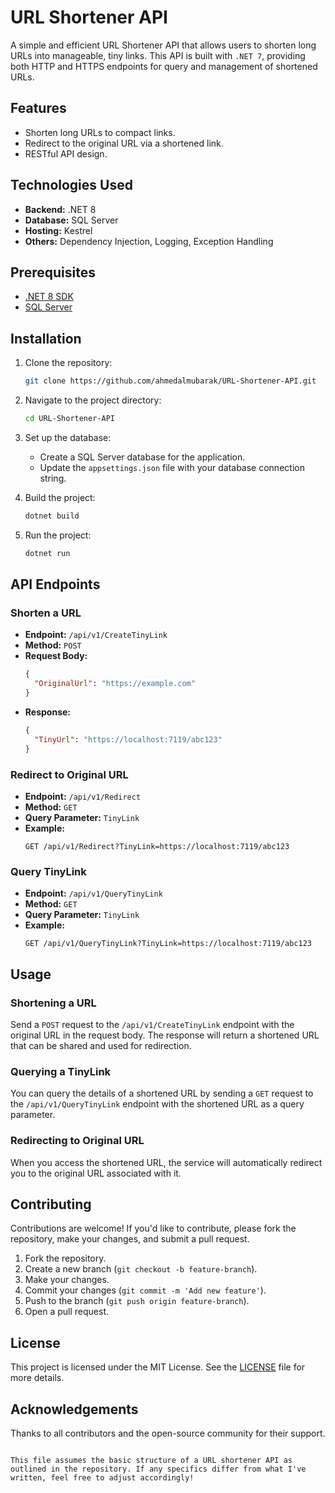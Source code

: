 # URL Shortener API

A simple and efficient URL Shortener API that allows users to shorten long URLs into manageable, tiny links. This API is built with `.NET 7`, providing both HTTP and HTTPS endpoints for query and management of shortened URLs.

## Features

- Shorten long URLs to compact links.
- Redirect to the original URL via a shortened link.
- RESTful API design.

## Technologies Used

- **Backend:** .NET 8
- **Database:** SQL Server
- **Hosting:** Kestrel
- **Others:** Dependency Injection, Logging, Exception Handling

## Prerequisites

- [.NET 8 SDK](https://dotnet.microsoft.com/download/dotnet/8.0)
- [SQL Server](https://www.microsoft.com/en-us/sql-server/sql-server-downloads)

## Installation

1. Clone the repository:
   ```bash
   git clone https://github.com/ahmedalmubarak/URL-Shortener-API.git
   ```

2. Navigate to the project directory:
   ```bash
   cd URL-Shortener-API
   ```

3. Set up the database:
   - Create a SQL Server database for the application.
   - Update the `appsettings.json` file with your database connection string.

4. Build the project:
   ```bash
   dotnet build
   ```

5. Run the project:
   ```bash
   dotnet run
   ```

## API Endpoints

### Shorten a URL

- **Endpoint:** `/api/v1/CreateTinyLink`
- **Method:** `POST`
- **Request Body:**
  ```json
  {
    "OriginalUrl": "https://example.com"
  }
  ```
- **Response:**
  ```json
  {
    "TinyUrl": "https://localhost:7119/abc123"
  }
  ```

### Redirect to Original URL

- **Endpoint:** `/api/v1/Redirect`
- **Method:** `GET`
- **Query Parameter:** `TinyLink`
- **Example:**
  ```
  GET /api/v1/Redirect?TinyLink=https://localhost:7119/abc123
  ```

### Query TinyLink

- **Endpoint:** `/api/v1/QueryTinyLink`
- **Method:** `GET`
- **Query Parameter:** `TinyLink`
- **Example:**
  ```
  GET /api/v1/QueryTinyLink?TinyLink=https://localhost:7119/abc123
  ```

## Usage

### Shortening a URL

Send a `POST` request to the `/api/v1/CreateTinyLink` endpoint with the original URL in the request body. The response will return a shortened URL that can be shared and used for redirection.

### Querying a TinyLink

You can query the details of a shortened URL by sending a `GET` request to the `/api/v1/QueryTinyLink` endpoint with the shortened URL as a query parameter.

### Redirecting to Original URL

When you access the shortened URL, the service will automatically redirect you to the original URL associated with it.

## Contributing

Contributions are welcome! If you'd like to contribute, please fork the repository, make your changes, and submit a pull request.

1. Fork the repository.
2. Create a new branch (`git checkout -b feature-branch`).
3. Make your changes.
4. Commit your changes (`git commit -m 'Add new feature'`).
5. Push to the branch (`git push origin feature-branch`).
6. Open a pull request.

## License

This project is licensed under the MIT License. See the [LICENSE](LICENSE) file for more details.

## Acknowledgements

Thanks to all contributors and the open-source community for their support.
```

This file assumes the basic structure of a URL shortener API as outlined in the repository. If any specifics differ from what I've written, feel free to adjust accordingly!
